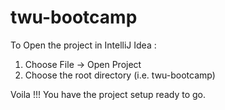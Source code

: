 twu-bootcamp
============

To Open the project in IntelliJ Idea :
1. Choose File -> Open Project
2. Choose the root directory (i.e. twu-bootcamp)

Voila !!! You have the project setup ready to go.

